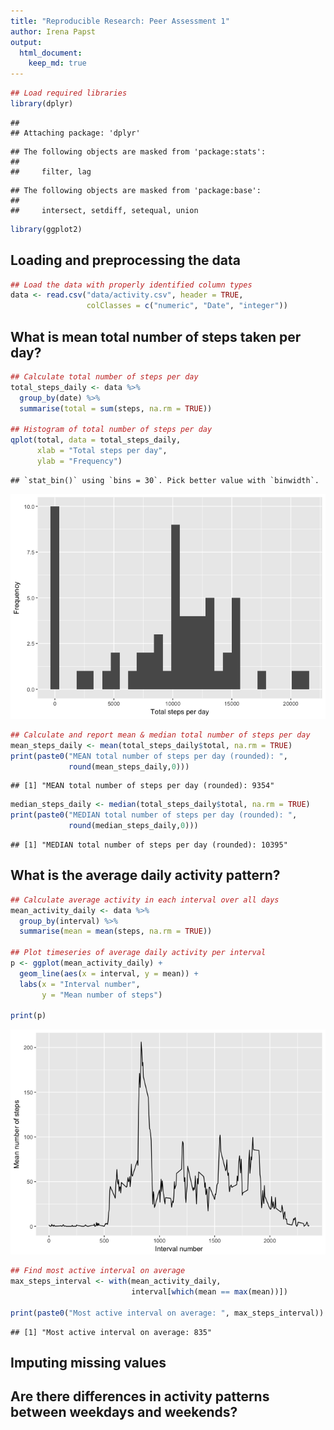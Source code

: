```yaml
---
title: "Reproducible Research: Peer Assessment 1"
author: Irena Papst
output: 
  html_document:
    keep_md: true
---
```



```r
## Load required libraries
library(dplyr)
```

```
## 
## Attaching package: 'dplyr'
```

```
## The following objects are masked from 'package:stats':
## 
##     filter, lag
```

```
## The following objects are masked from 'package:base':
## 
##     intersect, setdiff, setequal, union
```

```r
library(ggplot2)
```

## Loading and preprocessing the data


```r
## Load the data with properly identified column types
data <- read.csv("data/activity.csv", header = TRUE,
                 colClasses = c("numeric", "Date", "integer"))
```

## What is mean total number of steps taken per day?


```r
## Calculate total number of steps per day
total_steps_daily <- data %>%
  group_by(date) %>%
  summarise(total = sum(steps, na.rm = TRUE))

## Histogram of total number of steps per day
qplot(total, data = total_steps_daily,
      xlab = "Total steps per day",
      ylab = "Frequency")
```

```
## `stat_bin()` using `bins = 30`. Pick better value with `binwidth`.
```

![](asst_files/figure-html/mean_steps_daily-1.png)<!-- -->

```r
## Calculate and report mean & median total number of steps per day
mean_steps_daily <- mean(total_steps_daily$total, na.rm = TRUE)
print(paste0("MEAN total number of steps per day (rounded): ",
             round(mean_steps_daily,0)))
```

```
## [1] "MEAN total number of steps per day (rounded): 9354"
```

```r
median_steps_daily <- median(total_steps_daily$total, na.rm = TRUE)
print(paste0("MEDIAN total number of steps per day (rounded): ",
             round(median_steps_daily,0)))
```

```
## [1] "MEDIAN total number of steps per day (rounded): 10395"
```

## What is the average daily activity pattern?


```r
## Calculate average activity in each interval over all days
mean_activity_daily <- data %>%
  group_by(interval) %>%
  summarise(mean = mean(steps, na.rm = TRUE))

## Plot timeseries of average daily activity per interval
p <- ggplot(mean_activity_daily) +
  geom_line(aes(x = interval, y = mean)) +
  labs(x = "Interval number",
       y = "Mean number of steps")

print(p)
```

![](asst_files/figure-html/mean_activity_daily-1.png)<!-- -->

```r
## Find most active interval on average
max_steps_interval <- with(mean_activity_daily,
                           interval[which(mean == max(mean))])

print(paste0("Most active interval on average: ", max_steps_interval))
```

```
## [1] "Most active interval on average: 835"
```

## Imputing missing values


## Are there differences in activity patterns between weekdays and weekends?
